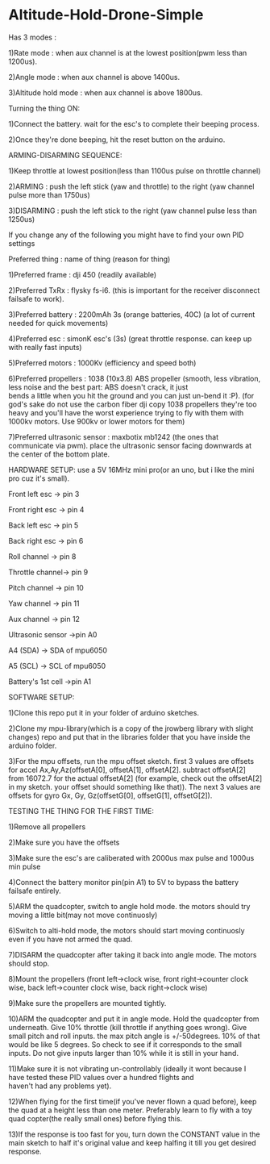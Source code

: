 # Altitude-Hold-Drone-Simple
Has 3 modes : 

1)Rate mode : when aux channel is at the lowest position(pwm less than 1200us).

2)Angle mode : when aux channel is above 1400us.

3)Altitude hold mode : when aux channel is above 1800us. 

Turning the thing ON: 

1)Connect the battery. wait for the esc's to complete their beeping process.

2)Once they're done beeping, hit the reset button on the arduino.

ARMING-DISARMING SEQUENCE: 

1)Keep throttle at lowest position(less than 1100us pulse on throttle channel)

2)ARMING : push the left stick (yaw and throttle) to the right (yaw channel pulse more than 1750us)

3)DISARMING : push the left stick to the right (yaw channel pulse less than 1250us)


If you change any of the following you might have to find your own PID settings

Preferred thing : name of thing (reason for thing) 

1)Preferred frame : dji 450 (readily available)

2)Preferred TxRx : flysky fs-i6. (this is important for the receiver disconnect failsafe to work).

3)Preferred battery : 2200mAh 3s (orange batteries, 40C) (a lot of current needed for quick movements)

4)Preferred esc : simonK esc's (3s) (great throttle response. can keep up with really fast inputs) 

5)Preferred motors : 1000Kv (efficiency and speed both)

6)Preferred propellers : 1038 (10x3.8) ABS propeller (smooth, less vibration, less noise and the best part: ABS doesn't crack, it just   
  bends a little when you hit the ground and you can just un-bend it :P). (for god's sake do not use the carbon fiber dji copy 1038        propellers they're too heavy and you'll have the worst experience trying to fly with them with 1000kv motors. Use 900kv or lower        motors for them)

7)Preferred ultrasonic sensor : maxbotix mb1242 (the ones that communicate via pwm). place the ultrasonic sensor facing downwards at the 
                              center of the bottom plate.


HARDWARE SETUP: use a 5V 16MHz mini pro(or an uno, but i like the mini pro cuz it's small).

Front left esc  -> pin 3

Front right esc -> pin 4

Back left esc   -> pin 5

Back right esc  -> pin 6

Roll channel    -> pin 8

Throttle channel-> pin 9

Pitch channel   -> pin 10

Yaw channel     -> pin 11 

Aux channel     -> pin 12

Ultrasonic sensor ->pin A0

A4 (SDA) -> SDA of mpu6050

A5 (SCL) -> SCL of mpu6050

Battery's 1st cell ->pin A1


SOFTWARE SETUP: 

1)Clone this repo put it in your folder of arduino sketches.

2)Clone my mpu-library(which is a copy of the jrowberg library with slight changes) repo and put that in the libraries folder that you     have inside the arduino folder.

3)For the mpu offsets, run the mpu offset sketch. first 3 values are offsets for accel Ax,Ay,Az(offsetA[0], offsetA[1], 
  offsetA[2]. subtract offsetA[2] from 16072.7 for the actual offsetA[2] (for example, check out the offsetA[2] in my sketch. your         offset should something like that)). The next 3 values are offsets for gyro Gx, Gy, Gz(offsetG[0], offsetG[1], offsetG[2]).


TESTING THE THING FOR THE FIRST TIME: 

1)Remove all propellers

2)Make sure you have the offsets

3)Make sure the esc's are caliberated with 2000us max pulse and 1000us min pulse

4)Connect the battery monitor pin(pin A1) to 5V to bypass the battery failsafe entirely.

5)ARM the quadcopter, switch to angle hold mode. the motors should try moving a little bit(may not move continuosly)

6)Switch to alti-hold mode, the motors should start moving continuosly even if you have not armed the quad.

7)DISARM the quadcopter after taking it back into angle mode. The motors should stop. 

8)Mount the propellers (front left->clock wise, front right->counter clock wise, back left->counter clock wise, back right->clock wise)

9)Make sure the propellers are mounted tightly.

10)ARM the quadcopter and put it in angle mode. Hold the quadcopter from underneath. Give 10% throttle (kill throttle if anything goes      wrong). Give small pitch and roll inputs. the max pitch angle is +/-50degrees. 10% of that would be like 5 degrees. So check to see      if it corresponds to the small inputs. Do not give inputs larger than 10% while it is still in your hand. 

11)Make sure it is not vibrating un-controllably (ideally it wont because I have tested these PID values over a hundred flights and     
   haven't had any problems yet).

12)When flying for the first time(if you've never flown a quad before), keep the quad at a height less than one meter. Preferably learn    to fly with a toy quad copter(the really small ones) before flying this.

13)If the response is too fast for you, turn down the CONSTANT value in the main sketch to half it's original value and keep halfing it    till you get desired response.





